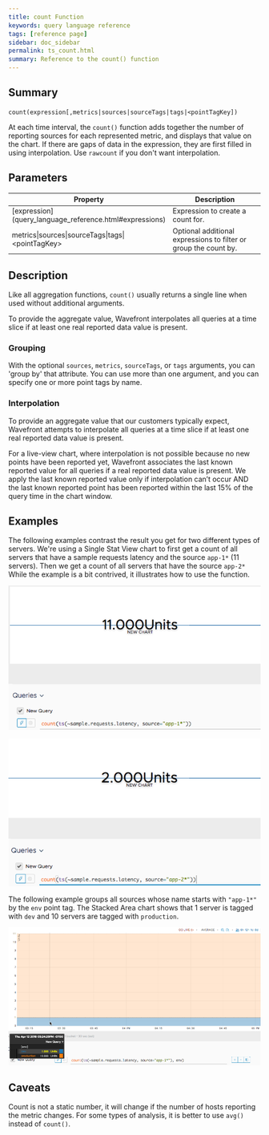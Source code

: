 ```yaml
---
title: count Function
keywords: query language reference
tags: [reference page]
sidebar: doc_sidebar
permalink: ts_count.html
summary: Reference to the count() function
---
```

## Summary
```
count(expression[,metrics|sources|sourceTags|tags|<pointTagKey])
```

At each time interval, the `count()` function adds together the number of reporting sources for each represented metric, and displays that value on the chart. If there are gaps of data in the expression, they are first filled in using interpolation. Use `rawcount` if you don't want interpolation.



## Parameters
<table>
<tbody>
<thead>
<tr><th width="20%">Property</th><th width="80%">Description</th></tr>
</thead>
<tr>
<td markdown="span"> [expression](query_language_reference.html#expressions)</td>
<td>Expression to create a count for. </td></tr>
<tr>
<td>metrics&vert;sources&vert;sourceTags&vert;tags&vert;&lt;pointTagKey&gt;</td>
<td>Optional additional expressions to filter or group the count by. </td>
</tr>
</tbody>
</table>

## Description

Like all aggregation functions, `count()` usually returns a single line when used without additional arguments.

To provide the aggregate value, Wavefront interpolates all queries at a time slice if at least one real reported data value is present.

### Grouping

With the optional `sources`, `metrics`, `sourceTags`, or `tags` arguments, you can 'group by' that attribute. You can use more than one argument, and you can specify one or more point tags by name.

### Interpolation
To provide an aggregate value that our customers typically expect, Wavefront attempts to interpolate all queries at a time slice if at least one real reported data value is present.

For a live-view chart, where interpolation is not possible because no new points have been reported yet, Wavefront associates the last known reported value for all queries if a real reported data value is present. We apply the last known reported value only if interpolation can’t occur AND the last known reported point has been reported within the last 15% of the query time in the chart window.

## Examples

The following examples contrast the result you get for two different types of servers. We're using a Single Stat View chart to first get a count of all servers that have a sample requests latency and the source `app-1*` (11 servers). Then we get a count of all servers that have the source `app-2*` While the example is a bit contrived, it illustrates how to use the function.

![count 1](images/ts_count1.png)

![count 2](images/ts_count2.png)

The following example groups all sources whose name starts with `"app-1*"` by the `env` point tag. The Stacked Area chart shows that 1 server is tagged with `dev` and 10 servers are tagged with `production`.

![count grouped](images/ts_count_groupby_env.png)

## Caveats

Count is not a static number, it will change if the number of hosts reporting the metric changes. For some types of analysis, it is better to use `avg()` instead of `count()`.

<!---Ticket 1815 --->
